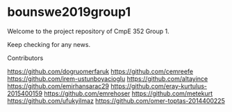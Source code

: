# bounswe2019group1

Welcome to the project repository of CmpE 352 Group 1.

Keep checking for any news.

Contributors

https://github.com/dogruomerfaruk
https://github.com/cemreefe
https://github.com/irem-ustunboyacioglu
https://github.com/altayince
https://github.com/emirhansarac29
https://github.com/eray-kurtulus-2015400159
https://github.com/emrehoser
https://github.com/metekurt
https://github.com/ufukyilmaz
https://github.com/omer-toptas-2014400225
